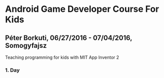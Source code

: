 # Android Game Developer Course For Kids
## Péter Borkuti, 06/27/2016 - 07/04/2016, Somogyfajsz

Teaching programming for kids with MIT App Inventor 2

### 1. Day
